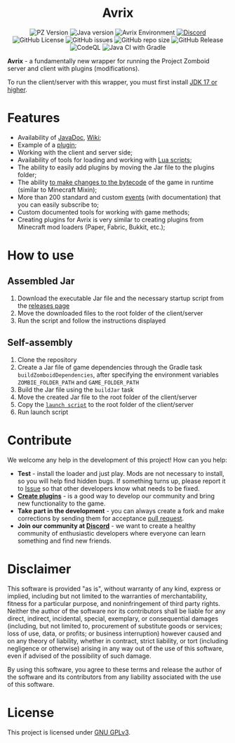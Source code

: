 <div align="center">
    <h1>Avrix</h1>
</div>

<p align="center">
    <img alt="PZ Version" src="https://img.shields.io/badge/Project_Zomboid-41.78.16-blue">
    <img alt="Java version" src="https://img.shields.io/badge/Java-17-orange">
    <img alt="Avrix Environment" src="https://img.shields.io/badge/Environment-client/server-green">
    <a href="https://discord.com/invite/PdYtyJMTZN"><img alt="Discord" src="https://img.shields.io/discord/1248698287997976656?logo=discord&logoColor=%23ffffff&logoSize=2&label=Discord&color=%235865F2"></a>
    <img alt="GitHub License" src="https://img.shields.io/github/license/Brov3r/Avrix">
    <img alt="GitHub issues" src="https://img.shields.io/github/issues-raw/Brov3r/Avrix">
    <img alt="GitHub repo size" src="https://img.shields.io/github/repo-size/Brov3r/Avrix">
    <img alt="GitHub Release" src="https://img.shields.io/github/v/release/brov3r/Avrix">
    <img alt="CodeQL" src="https://github.com/Brov3r/Avrix/actions/workflows/codeql.yml/badge.svg">
    <img alt="Java CI with Gradle" src="https://github.com/Brov3r/Avrix/actions/workflows/gradle.yml/badge.svg">
</p>

**Avrix** - a fundamentally new wrapper for running the Project Zomboid server and client with plugins (modifications).

To run the client/server with this wrapper, you must first
install [JDK 17 or higher](https://www.oracle.com/java/technologies/downloads/).

# Features

- Availability of [JavaDoc](https://brov3r.github.io/Avrix/), [Wiki](https://github.com/Brov3r/Avrix/wiki);
- Example of a [plugin](https://github.com/Brov3r/Avrix/tree/main/example-plugin);
- Working with the client and server side;
- Availability of tools for loading and working
  with [Lua scripts](https://brov3r.github.io/Avrix/com/avrix/lua/package-summary.html);
- The ability to easily add plugins by moving the Jar file to the plugins folder;
- The
  ability [to make changes to the bytecode](https://github.com/Brov3r/Avrix/blob/main/example-plugin/src/main/java/com/avrix/example/patches/PatchGameServer.java)
  of the game in runtime (similar to Minecraft Mixin);
- More than 200 standard and custom [events](https://brov3r.github.io/Avrix/com/avrix/events/package-summary.html) (with
  documentation) that you can easily subscribe to;
- Custom documented tools for working with game methods;
- Creating plugins for Avrix is very similar to creating plugins from Minecraft mod loaders (Paper, Fabric, Bukkit,
  etc.);

# How to use

## Assembled Jar

1) Download the executable Jar file and the necessary startup script from
   the [releases page](https://github.com/Brov3r/Avrix/releases )
2) Move the downloaded files to the root folder of the client/server
3) Run the script and follow the instructions displayed

## Self-assembly

1) Clone the repository
2) Create a Jar file of game dependencies through the Gradle task `buildZomboidDependencies`, after specifying the
   environment variables `ZOMBIE_FOLDER_PATH` and `GAME_FOLDER_PATH`
3) Build the Jar file using the `buildJar` task
4) Move the created Jar file to the root folder of the client/server
5) Copy the [`launch script`](./scripts) to the root folder of the client/server
6) Run launch script

# Contribute

We welcome any help in the development of this project! How can you help:

- **Test** - install the loader and just play. Mods are not necessary to install, so you will help find hidden bugs. If
  something turns up, please report it to [Issue](https://github.com/Brov3r/Avrix/issues) so that other developers know
  what needs to be fixed.
- **[Create plugins](https://github.com/search?q=avrix-loader&type=repositories)** - is a good way to develop our community and bring new functionality to the game.
- **Take part in the development** - you can always create a fork and make corrections by sending them for
  acceptance [pull request](https://github.com/Brov3r/Avrix/pulls).
- **Join our community at [Discord](https://discord.gg/PdYtyJMTZN)** - we want to create a healthy community of
  enthusiastic developers where everyone can learn something and find new friends.

# Disclaimer

This software is provided "as is", without warranty of any kind, express or implied, including but not limited to the
warranties of merchantability, fitness for a particular purpose, and noninfringement of third party rights. Neither the
author of the software nor its contributors shall be liable for any direct, indirect, incidental, special, exemplary, or
consequential damages (including, but not limited to, procurement of substitute goods or services; loss of use, data, or
profits; or business interruption) however caused and on any theory of liability, whether in contract, strict liability,
or tort (including negligence or otherwise) arising in any way out of the use of this software, even if advised of the
possibility of such damage.

By using this software, you agree to these terms and release the author of the software and its contributors from any
liability associated with the use of this software.

# License

This project is licensed under [GNU GPLv3](./LICENSE).
